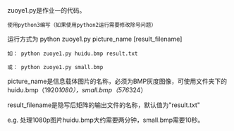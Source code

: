 zuoye1.py是作业一的代码。
  
	使用python3编写（如果使用python2运行需要修改除号问题）

运行方式为 python zuoye1.py picture_name [result_filename]
  
	如： python zuoye1.py huidu.bmp result.txt 
 
 	或： python zuoye1.py small.bmp
    
picture_name是信息载体图片的名称，必须为BMP灰度图像，可使用文件夹下的huidu.bmp（1920*1080），small.bmp（576*324）
  
result_filename是隐写后矩阵的输出文件的名称，默认值为"result.txt"
  
e.g. 处理1080p图片huidu.bmp大约需要两分钟，small.bmp需要10秒。
